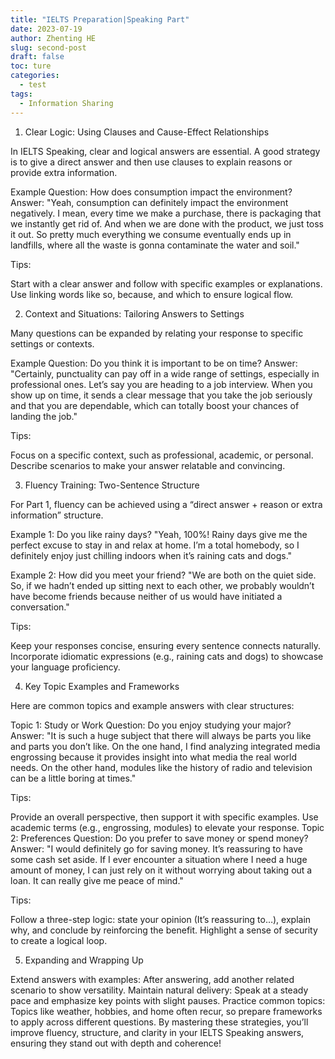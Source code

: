 ```yaml
---
title: "IELTS Preparation|Speaking Part"
date: 2023-07-19
author: Zhenting HE
slug: second-post
draft: false
toc: ture
categories:
  - test
tags:
  - Information Sharing
---
```


1. Clear Logic: Using Clauses and Cause-Effect Relationships

In IELTS Speaking, clear and logical answers are essential. A good strategy is to give a direct answer and then use clauses to explain reasons or provide extra information.

Example Question:
How does consumption impact the environment?
Answer:
"Yeah, consumption can definitely impact the environment negatively. I mean, every time we make a purchase, there is packaging that we instantly get rid of. And when we are done with the product, we just toss it out. So pretty much everything we consume eventually ends up in landfills, where all the waste is gonna contaminate the water and soil."

Tips:

Start with a clear answer and follow with specific examples or explanations.
Use linking words like so, because, and which to ensure logical flow.

2. Context and Situations: Tailoring Answers to Settings

Many questions can be expanded by relating your response to specific settings or contexts.

Example Question:
Do you think it is important to be on time?
Answer:
"Certainly, punctuality can pay off in a wide range of settings, especially in professional ones. Let’s say you are heading to a job interview. When you show up on time, it sends a clear message that you take the job seriously and that you are dependable, which can totally boost your chances of landing the job."

Tips:

Focus on a specific context, such as professional, academic, or personal.
Describe scenarios to make your answer relatable and convincing.

3. Fluency Training: Two-Sentence Structure

For Part 1, fluency can be achieved using a “direct answer + reason or extra information” structure.

Example 1:
Do you like rainy days?
"Yeah, 100%! Rainy days give me the perfect excuse to stay in and relax at home. I’m a total homebody, so I definitely enjoy just chilling indoors when it’s raining cats and dogs."

Example 2:
How did you meet your friend?
"We are both on the quiet side. So, if we hadn’t ended up sitting next to each other, we probably wouldn’t have become friends because neither of us would have initiated a conversation."

Tips:

Keep your responses concise, ensuring every sentence connects naturally.
Incorporate idiomatic expressions (e.g., raining cats and dogs) to showcase your language proficiency.

4. Key Topic Examples and Frameworks

Here are common topics and example answers with clear structures:

Topic 1: Study or Work
Question: Do you enjoy studying your major?
Answer:
"It is such a huge subject that there will always be parts you like and parts you don’t like. On the one hand, I find analyzing integrated media engrossing because it provides insight into what media the real world needs. On the other hand, modules like the history of radio and television can be a little boring at times."

Tips:

Provide an overall perspective, then support it with specific examples.
Use academic terms (e.g., engrossing, modules) to elevate your response.
Topic 2: Preferences
Question: Do you prefer to save money or spend money?
Answer:
"I would definitely go for saving money. It’s reassuring to have some cash set aside. If I ever encounter a situation where I need a huge amount of money, I can just rely on it without worrying about taking out a loan. It can really give me peace of mind."

Tips:

Follow a three-step logic: state your opinion (It’s reassuring to…), explain why, and conclude by reinforcing the benefit.
Highlight a sense of security to create a logical loop.

5. Expanding and Wrapping Up

Extend answers with examples: After answering, add another related scenario to show versatility.
Maintain natural delivery: Speak at a steady pace and emphasize key points with slight pauses.
Practice common topics: Topics like weather, hobbies, and home often recur, so prepare frameworks to apply across different questions.
By mastering these strategies, you’ll improve fluency, structure, and clarity in your IELTS Speaking answers, ensuring they stand out with depth and coherence!